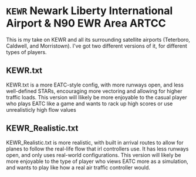 # `KEWR` Newark Liberty International Airport & N90 EWR Area ARTCC
This is my take on KEWR and all its surrounding satellite airports (Teterboro, Caldwell, and Morristown). I've got two different versions of it, for different types of players.

## KEWR.txt 
KEWR.txt is a more EATC-style config, with more runways open, and less well-defined STARs, encouraging more vectoring and allowing for higher traffic loads. This version will llikely be more enjoyable to the casual player who plays EATC like a game and wants to rack up high scores or use unrealisticly high flow values

## KEWR_Realistic.txt 
KEWR_Realistic.txt is more realistic, with built in arrival routes to allow for planes to follow the real-life flow that irl controllers use. It has less runways open, and only uses real-world configurations. This version will likely be more enjoyable to the type of player who views EATC more as a simulation, and wants to play like how a real air traffic controller would.
